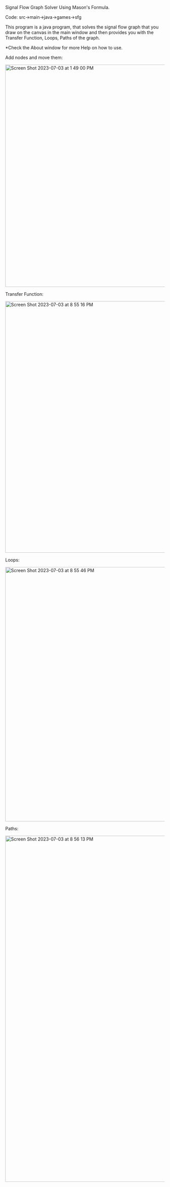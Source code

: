 Signal Flow Graph Solver Using Mason's Formula.

Code: src->main->java->games->sfg


This program is a java program, that solves the signal flow graph that you draw on the canvas in the main window and then provides you with the Transfer Function, Loops, Paths of the graph.

*Check the About window for more Help on how to use.


Add nodes and move them:









<img width="700" alt="Screen Shot 2023-07-03 at 1 49 00 PM" src="https://github.com/Omaressam2002/SFG/assets/132322409/cbb13b33-167b-409f-800a-d7a7f223d3f4">


Transfer Function:






<img width="792" alt="Screen Shot 2023-07-03 at 8 55 16 PM" src="https://github.com/Omaressam2002/SFG/assets/132322409/2157ba5e-2c6d-4df6-8b85-14ba0feb706e">



Loops:






<img width="801" alt="Screen Shot 2023-07-03 at 8 55 46 PM" src="https://github.com/Omaressam2002/SFG/assets/132322409/9b813894-edcb-4c1a-bed5-c14bec78ef7e">





Paths:








<img width="1090" alt="Screen Shot 2023-07-03 at 8 56 13 PM" src="https://github.com/Omaressam2002/SFG/assets/132322409/65112e61-728d-44cb-b4bb-dedaf0a893d0">

